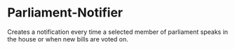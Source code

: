 # Parliament-Notifier
Creates a notification every time a selected member of parliament speaks in the house or when new bills are voted on.
